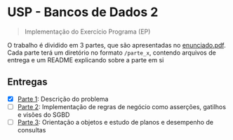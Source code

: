 # USP - Bancos de Dados 2

> Implementação do Exercício Programa (EP)

O trabalho é dividido em 3 partes, que são apresentadas no [enunciado.pdf](). Cada parte terá um diretório no formato
`/parte_x`, contendo arquivos de entrega e um README explicando sobre a parte em si

## Entregas

- [x] [Parte 1](/parte_1): Descrição do problema
- [ ] [Parte 2](/parte_2): Implementação de regras de negócio como asserções, gatilhos e visões do SGBD
- [ ] [Parte 3](/parte_3): Orientação a objetos e estudo de planos e desempenho de consultas

